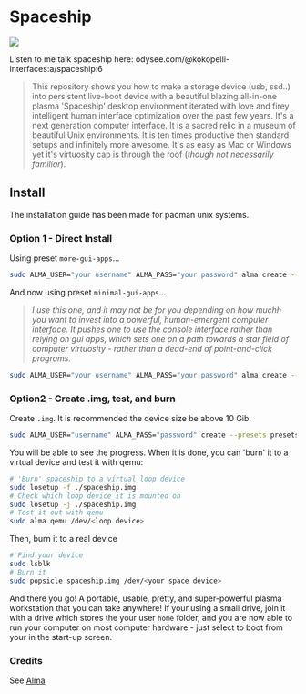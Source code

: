 # Spaceship

![](./pics/spaceship.jpg)

Listen to me talk spaceship here: odysee.com/@kokopelli-interfaces:a/spaceship:6

>    This repository shows you how to make a storage device (usb, ssd..) into persistent live-boot device with a beautiful blazing all-in-one plasma 'Spaceship' desktop environment iterated with love and firey intelligent human interface optimization over the past few years. It's a next generation computer interface. It is a sacred relic in a museum of beautiful Unix environments. It is ten times productive then standard setups and infinitely more awesome. It's as easy as Mac or Windows yet it's virtuosity cap is through the roof (*though not necessarily familiar*).
>    

## Install

The installation guide has been made for pacman unix systems.

### Option 1 - Direct Install

Using preset `more-gui-apps`...
```sh
sudo ALMA_USER="your username" ALMA_PASS="your password" alma create --presets presets/more-gui-apps /dev/<your disk>
```

And now using preset `minimal-gui-apps`... 
> *I use this one, and it may not be for you depending on how muchh you want to invest into a powerful, human-emergent computer interface. It pushes one to use the console interface rather than relying on gui apps, which sets one on a path towards a star field of computer virtuosity - rather than a dead-end of point-and-click programs.* 
```sh
sudo ALMA_USER="your username" ALMA_PASS="your password" alma create --presets presets/minimal-gui-apps /dev/<your disk>
```

### Option2 - Create .img, test, and burn

Create `.img`. It is recommended the device size be above 10 Gib.
```sh
sudo ALMA_USER="username" ALMA_PASS="password" create --presets presets/more-gui-apps --image <desired device size> spaceship.img
```

You will be able to see the progress. When it is done, you can 'burn' it to a virtual device and test it with qemu:

```sh
# 'Burn' spaceship to a virtual loop device
sudo losetup -f ./spaceship.img
# Check which loop device it is mounted on
sudo losetup -j ./spaceship.img
# Test it out with qemu
sudo alma qemu /dev/<loop device>
```

Then, burn it to a real device
```sh
# Find your device
sudo lsblk
# Burn it
sudo popsicle spaceship.img /dev/<your space device>
```

And there you go! A portable, usable, pretty, and super-powerful plasma workstation that you can take anywhere! If your using a small drive, join it with a drive which stores the your user `home` folder, and you are now able to run your computer on most computer hardware - just select to boot from your <device> in the start-up screen.

### Credits

See [Alma](https://github.com/philmmanjaro/alma)
